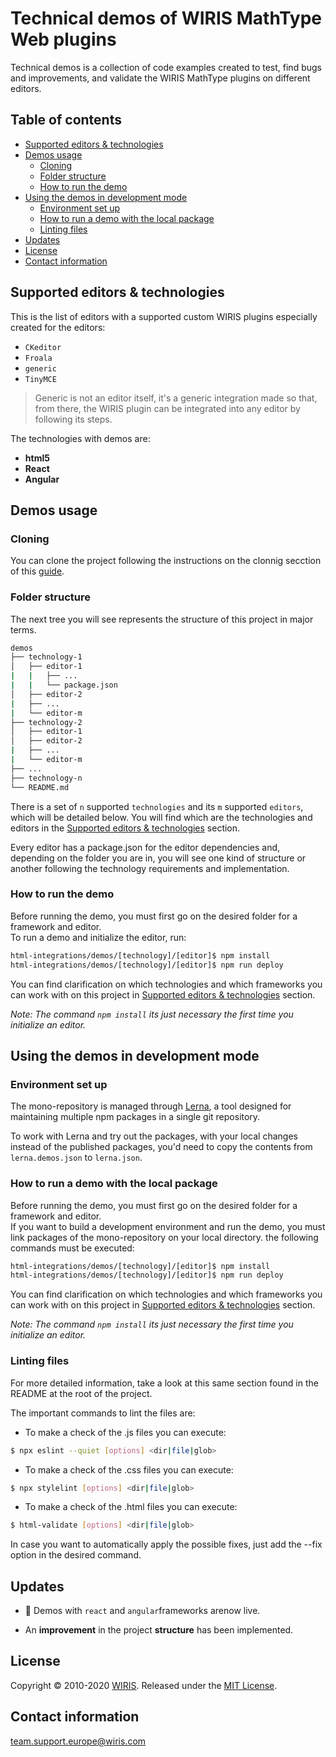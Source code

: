 # Technical demos of WIRIS MathType Web plugins

Technical demos is a collection of code examples created to test, find bugs and improvements, and validate the WIRIS MathType plugins on different editors.

## Table of contents

- [Supported editors & technologies](#supported-editors-&-technologies)
- [Demos usage](#demos-usage)
  - [Cloning](#cloning)
  - [Folder structure](#folder-structure)
  - [How to run the demo](#how-to-run-the-demo)
- [Using the demos in development mode](#file-manifest)
  - [Environment set up](#environment-set-up)
  - [How to run a demo with the local package](#how-to-run-a-demo-with-the-local-package)
  - [Linting files](#linting-files)
- [Updates](#updates)
- [License](#license)
- [Contact information](#contact-information)

## Supported editors & technologies

This is the list of editors with a supported custom WIRIS plugins especially created for the editors:

- `CKeditor`
- `Froala`
- `generic`
- `TinyMCE`

>Generic is not an editor itself, it's a generic integration made so that, from there, the WIRIS plugin can be integrated into any editor by following its steps.

The technologies with demos are:

- **html5**
- **React** 
- **Angular** 

## Demos usage

### Cloning

You can clone the project following the instructions on the clonnig secction of this [guide](../README.md).

### Folder structure

The next tree you will see represents the structure of this project in major terms. 

```bash
demos
├── technology-1
│   ├── editor-1
|   |   ├── ...
|   |   └── package.json
│   ├── editor-2
|   ├── ...
|   └── editor-m
├── technology-2
│   ├── editor-1
│   ├── editor-2
|   ├── ...
|   └── editor-m
├── ...
├── technology-n
└── README.md
```

There is a set of `n` supported `technologies` and its `m` supported `editors`, which will be detailed below. You will find which are the technologies and editors in the [Supported editors & technologies](#supported-editors-&-technologies) section.

Every editor has a package.json for the editor dependencies and, depending on the folder you are in, you will see one kind of structure or another following the technology requirements and implementation.

### How to run the demo

Before running the demo, you must first go on the desired folder for a framework and editor.<br>
To run a demo and initialize the editor, run:

```sh
html-integrations/demos/[technology]/[editor]$ npm install
html-integrations/demos/[technology]/[editor]$ npm run deploy
```

You can find clarification on which technologies and which frameworks you can work with on this project in [Supported editors & technologies](#supported-editors-technologies) section.

*Note: The command `npm install` its just necessary the first time you initialize an editor.*

## Using the demos in development mode

### Environment set up

The mono-repository is managed through [Lerna](https://lerna.js.org/), a tool
designed for maintaining multiple npm packages in a single git repository.

To work with Lerna and try out the packages, with your local changes instead of the published packages, you'd need to copy the contents from `lerna.demos.json` to `lerna.json`.

### How to run a demo with the local package

Before running the demo, you must first go on the desired folder for a framework and editor.<br>
If you want to build a development environment and run the demo, you must link packages of the mono-repository on your local directory. the following commands must be executed:

```sh
html-integrations/demos/[technology]/[editor]$ npm install
html-integrations/demos/[technology]/[editor]$ npm run deploy
```

You can find clarification on which technologies and which frameworks you can work with on this project in [Supported editors & technologies](#supported-editors-&-technologies) section.

*Note: The command `npm install` its just necessary the first time you initialize an editor.*

### Linting files

For more detailed information, take a look at this same section found in the README at the root of the project.

The important commands to lint the files are:

* To make a check of the .js files you can execute:
```sh
$ npx eslint --quiet [options] <dir|file|glob>
```

* To make a check of the .css files you can execute:
```sh
$ npx stylelint [options] <dir|file|glob>
```

* To make a check of the .html files you can execute:
```sh
$ html-validate [options] <dir|file|glob>
```

In case you want to automatically apply the possible fixes, just add the --fix option in the desired command.

## Updates

- :tada: Demos with `react` and `angular`frameworks arenow live.

- An **improvement** in the project **structure** has been implemented.

## License

Copyright © 2010-2020 [WIRIS](http://www.wiris.com). Released under the [MIT License](../LICENSE).

## Contact information

team.support.europe@wiris.com
